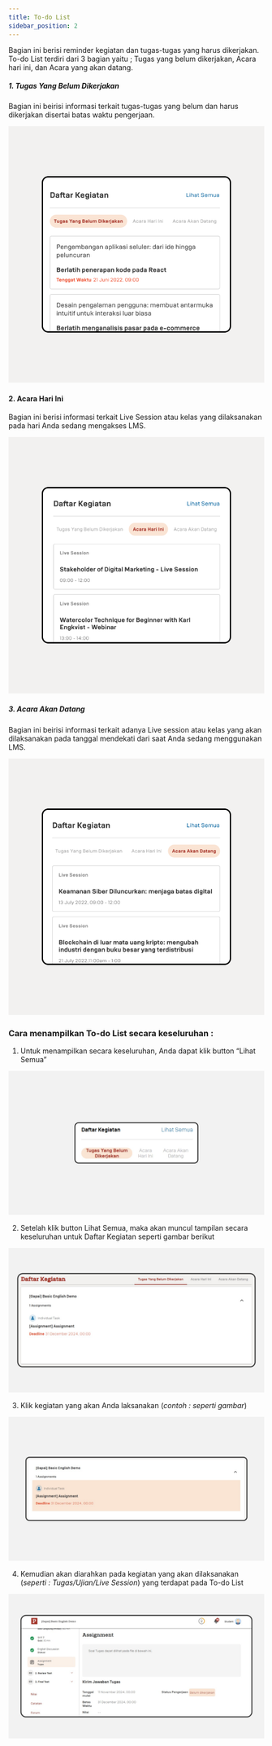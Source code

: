 ```yaml
---
title: To-do List
sidebar_position: 2
---
```

Bagian ini berisi reminder kegiatan dan tugas-tugas yang harus dikerjakan. To-do List terdiri dari 3 bagian yaitu ; Tugas yang belum dikerjakan, Acara hari ini, dan Acara yang akan datang.

##### 1. Tugas Yang Belum Dikerjakan

Bagian ini beirisi informasi terkait tugas-tugas yang belum dan harus dikerjakan disertai batas waktu pengerjaan.

![](/img/Enterprise-LMS-Dashboard_1.4.png)

#### 2. Acara Hari Ini

Bagian ini berisi informasi terkait Live Session atau kelas yang dilaksanakan pada hari Anda sedang mengakses LMS.

![](/img/Enterprise-LMS-Dashboard_1.5.png)

##### **3. Acara Akan Datang**

Bagian ini beirisi informasi terkait adanya Live session atau kelas yang akan dilaksanakan pada tanggal mendekati dari saat Anda sedang menggunakan LMS.

![](/img/Enterprise-LMS-Dashboard_1.6.png)

### Cara menampilkan To-do List secara keseluruhan :

1. Untuk menampilkan secara keseluruhan, Anda dapat klik button “Lihat Semua”

![](/img/to-do-list.jpg)

2. Setelah klik button Lihat Semua, maka akan muncul tampilan secara keseluruhan untuk Daftar Kegiatan seperti gambar berikut

![](/img/to-do-list-2.jpg)

3. Klik kegiatan yang akan Anda laksanakan (*contoh : seperti gambar*)

![](/img/to-do-list-3.jpg)

4. Kemudian akan diarahkan pada kegiatan yang akan dilaksanakan (*seperti : Tugas/Ujian/Live Session*) yang terdapat pada To-do List

![](/img/to-do-list-4.jpg)
